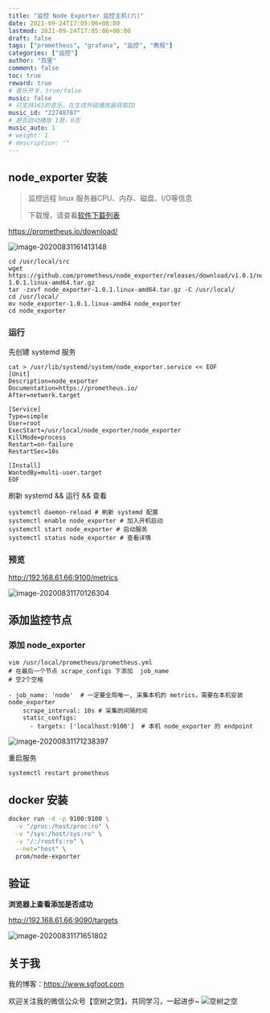 ```yaml
---
title: "监控 Node Exporter 监控主机(六)"
date: 2021-09-24T17:05:06+08:00
lastmod: 2021-09-24T17:05:06+08:00
draft: false
tags: ["prometheus", "grafana", "监控", "教程"]
categories: ["监控"]
author: "百里"
comment: false
toc: true
reward: true
# 音乐开关，true/false
music: false
# 只支持163的音乐，在生成外链播放器获取ID
music_id: "22748787"
# 是否自动播放 1是，0否
music_auto: 1
# weight: 1
# description: ""
---
```



## node_exporter 安装

> 监控远程 linux 服务器CPU、内存、磁盘、I/O等信息
>
> 下载慢，请查看[软件下载列表](https://www.sgfoot.com/soft.html)

https://prometheus.io/download/

![image-20200831161413148](https://cdn.jsdelivr.net/gh/yezihack/assets@master/b/20200831161414.png?imageslim)

```
cd /usr/local/src
wget https://github.com/prometheus/node_exporter/releases/download/v1.0.1/node_exporter-1.0.1.linux-amd64.tar.gz
tar -zxvf node_exporter-1.0.1.linux-amd64.tar.gz -C /usr/local/
cd /usr/local/
mv node_exporter-1.0.1.linux-amd64 node_exporter
cd node_exporter
```

### 运行

先创建 systemd 服务

```
cat > /usr/lib/systemd/system/node_exporter.service << EOF
[Unit]
Description=node_exporter
Documentation=https://prometheus.io/
After=network.target

[Service]
Type=simple
User=root
ExecStart=/usr/local/node_exporter/node_exporter
KillMode=process
Restart=on-failure
RestartSec=10s

[Install]
WantedBy=multi-user.target
EOF
```

刷新 systemd && 运行 && 查看

```
systemctl daemon-reload # 刷新 systemd 配置
systemctl enable node_exporter # 加入开机启动
systemctl start node_exporter # 启动服务 
systemctl status node_exporter # 查看详情
```

### 预览

http://192.168.61.66:9100/metrics

![image-20200831170126304](https://cdn.jsdelivr.net/gh/yezihack/assets@master/b/20200831170127.png?imageslim)



## 添加监控节点

### 添加 node_exporter

```
vim /usr/local/prometheus/prometheus.yml
# 在最后一个节点 scrape_configs 下添加  job_name 
# 空2个空格

- job_name: 'node'  # 一定要全局唯一, 采集本机的 metrics，需要在本机安装 node_exporter
    scrape_interval: 10s # 采集的间隔时间
    static_configs:
      - targets: ['localhost:9100']  # 本机 node_exporter 的 endpoint
```

![image-20200831171238397](https://cdn.jsdelivr.net/gh/yezihack/assets@master/b/20200831171239.png?imageslim)

重启服务 

```powershell
systemctl restart prometheus
```



## docker 安装

```sh
docker run -d -p 9100:9100 \
  -v "/proc:/host/proc:ro" \
  -v "/sys:/host/sys:ro" \
  -v "/:/rootfs:ro" \
  --net="host" \
  prom/node-exporter
```



## 验证

**浏览器上查看添加是否成功**

http://192.168.61.66:9090/targets

![image-20200831171651802](https://cdn.jsdelivr.net/gh/yezihack/assets@master/b/20200831171652.png?imageslim)












## 关于我
我的博客：https://www.sgfoot.com

欢迎关注我的微信公众号【空树之空】，共同学习，一起进步~
![空树之空](https://cdn.jsdelivr.net/gh/yezihack/assets@master/b/20210122112114.png?imageslim)